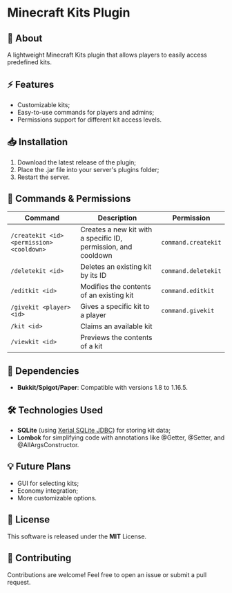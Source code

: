 # Minecraft Kits Plugin

## 📄 About
A lightweight Minecraft Kits plugin that allows players to easily access predefined kits.

## ⚡ Features
- Customizable kits;
- Easy-to-use commands for players and admins;
- Permissions support for different kit access levels.

## 📥 Installation
1. Download the latest release of the plugin;
2. Place the .jar file into your server's plugins folder;
3. Restart the server.

## 🤖 Commands & Permissions
| Command                          | Description                                | Permission   |
| -------------------------------- | ------------------------------------------ | ------------ |
| `/createkit <id> <permission> <cooldown>` | Creates a new kit with a specific ID, permission, and cooldown | `command.createkit` |
| `/deletekit <id>`                | Deletes an existing kit by its ID         | `command.deletekit` |
| `/editkit <id>`                  | Modifies the contents of an existing kit                  | `command.editkit` |
| `/givekit <player> <id>`         | Gives a specific kit to a player          | `command.givekit` |
| `/kit <id>`                      | Claims an available kit                   ||
| `/viewkit <id>`                  | Previews the contents of a kit            ||

## 🔗 Dependencies
- **Bukkit/Spigot/Paper**: Compatible with versions 1.8 to 1.16.5.

## 🛠️ Technologies Used
- **SQLite** (using [Xerial SQLite JDBC](https://github.com/xerial/sqlite-jdbc)) for storing kit data;
- **Lombok** for simplifying code with annotations like @Getter, @Setter, and @AllArgsConstructor.

## 💡 Future Plans
- GUI for selecting kits;
- Economy integration;
- More customizable options.

## 📄 License
This software is released under the **MIT** License.

## 🤝 Contributing
Contributions are welcome! Feel free to open an issue or submit a pull request.
